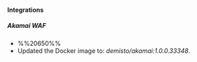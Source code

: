 
#### Integrations
##### Akamai WAF
- %%20650%%
- Updated the Docker image to: *demisto/akamai:1.0.0.33348*.
